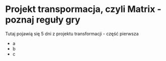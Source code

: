 # Projekt transpormacja, czyli Matrix - poznaj reguły gry

Tutaj pojawią się 5 dni z projektu transformacji - część pierwsza
- a
- b
- c

